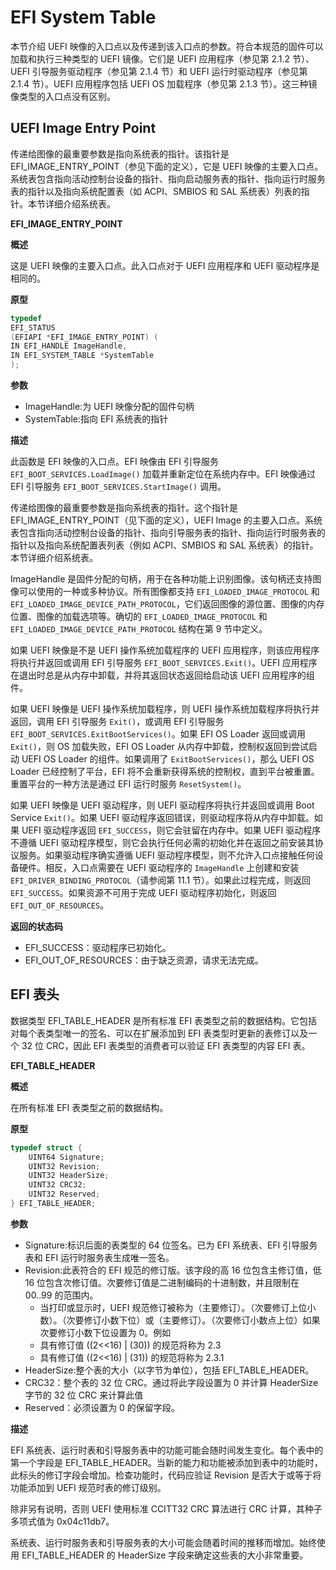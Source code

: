 # EFI System Table

本节介绍 UEFI 映像的入口点以及传递到该入口点的参数。符合本规范的固件可以加载和执行三种类型的 UEFI 镜像。它们是 UEFI 应用程序（参见第 2.1.2 节）、UEFI 引导服务驱动程序（参见第 2.1.4 节）和 UEFI 运行时驱动程序（参见第 2.1.4 节）。UEFI 应用程序包括 UEFI OS 加载程序（参见第 2.1.3 节）。这三种镜像类型的入口点没有区别。

## UEFI Image Entry Point

传递给图像的最重要参数是指向系统表的指针。该指针是 EFI_IMAGE_ENTRY_POINT（参见下面的定义），它是 UEFI 映像的主要入口点。系统表包含指向活动控制台设备的指针、指向启动服务表的指针、指向运行时服务表的指针以及指向系统配置表（如 ACPI、SMBIOS 和 SAL 系统表）列表的指针。本节详细介绍系统表。

**EFI_IMAGE_ENTRY_POINT**

**概述**

这是 UEFI 映像的主要入口点。此入口点对于 UEFI 应用程序和 UEFI 驱动程序是相同的。

**原型**

```C
typedef
EFI_STATUS
(EFIAPI *EFI_IMAGE_ENTRY_POINT) (
IN EFI_HANDLE ImageHandle,
IN EFI_SYSTEM_TABLE *SystemTable
);
```

**参数**

- ImageHandle:为 UEFI 映像分配的固件句柄
- SystemTable:指向 EFI 系统表的指针

**描述**

此函数是 EFI 映像的入口点。EFI 映像由 EFI 引导服务`EFI_BOOT_SERVICES.LoadImage()` 加载并重新定位在系统内存中。EFI 映像通过 EFI 引导服务 `EFI_BOOT_SERVICES.StartImage()` 调用。

传递给图像的最重要参数是指向系统表的指针。这个指针是 EFI_IMAGE_ENTRY_POINT（见下面的定义），UEFI Image 的主要入口点。系统表包含指向活动控制台设备的指针、指向引导服务表的指针、指向运行时服务表的指针以及指向系统配置表列表（例如 ACPI、SMBIOS 和 SAL 系统表）的指针。本节详细介绍系统表。

ImageHandle 是固件分配的句柄，用于在各种功能上识别图像。该句柄还支持图像可以使用的一种或多种协议。所有图像都支持 `EFI_LOADED_IMAGE_PROTOCOL` 和 `EFI_LOADED_IMAGE_DEVICE_PATH_PROTOCOL`，它们返回图像的源位置、图像的内存位置、图像的加载选项等。确切的 `EFI_LOADED_IMAGE_PROTOCOL` 和 `EFI_LOADED_IMAGE_DEVICE_PATH_PROTOCOL` 结构在第 9 节中定义。

如果 UEFI 映像是不是 UEFI 操作系统加载程序的 UEFI 应用程序，则该应用程序将执行并返回或调用 EFI 引导服务 `EFI_BOOT_SERVICES.Exit()`。UEFI 应用程序在退出时总是从内存中卸载，并将其返回状态返回给启动该 UEFI 应用程序的组件。

如果 UEFI 映像是 UEFI 操作系统加载程序，则 UEFI 操作系统加载程序将执行并返回，调用 EFI 引导服务 `Exit()`，或调用 EFI 引导服务 `EFI_BOOT_SERVICES.ExitBootServices()`。如果 EFI OS Loader 返回或调用 `Exit()`，则 OS 加载失败，EFI OS Loader 从内存中卸载，控制权返回到尝试启动 UEFI OS Loader 的组件。如果调用了 `ExitBootServices()`，那么 UEFI OS Loader 已经控制了平台，EFI 将不会重新获得系统的控制权，直到平台被重置。重置平台的一种方法是通过 EFI 运行时服务 `ResetSystem()`。

如果 UEFI 映像是 UEFI 驱动程序，则 UEFI 驱动程序将执行并返回或调用 Boot Service `Exit()`。如果 UEFI 驱动程序返回错误，则驱动程序将从内存中卸载。如果 UEFI 驱动程序返回 `EFI_SUCCESS`，则它会驻留在内存中。如果 UEFI 驱动程序不遵循 UEFI 驱动程序模型，则它会执行任何必需的初始化并在返回之前安装其协议服务。如果驱动程序确实遵循 UEFI 驱动程序模型，则不允许入口点接触任何设备硬件。相反，入口点需要在 UEFI 驱动程序的 `ImageHandle` 上创建和安装 `EFI_DRIVER_BINDING_PROTOCOL`（请参阅第 11.1 节）。如果此过程完成，则返回 `EFI_SUCCESS`。如果资源不可用于完成 UEFI 驱动程序初始化，则返回 `EFI_OUT_OF_RESOURCES`。

**返回的状态码**

- EFI_SUCCESS：驱动程序已初始化。
- EFI_OUT_OF_RESOURCES：由于缺乏资源，请求无法完成。

## EFI 表头

数据类型 EFI_TABLE_HEADER 是所有标准 EFI 表类型之前的数据结构。它包括对每个表类型唯一的签名、可以在扩展添加到 EFI 表类型时更新的表修订以及一个 32 位 CRC，因此 EFI 表类型的消费者可以验证 EFI 表类型的内容 EFI 表。

**EFI_TABLE_HEADER**

**概述**

在所有标准 EFI 表类型之前的数据结构。

**原型**

```C
typedef struct {
    UINT64 Signature;
    UINT32 Revision;
    UINT32 HeaderSize;
    UINT32 CRC32;
    UINT32 Reserved;
} EFI_TABLE_HEADER;
```

**参数**

- Signature:标识后面的表类型的 64 位签名。已为 EFI 系统表、EFI 引导服务表和 EFI 运行时服务表生成唯一签名。
- Revision:此表符合的 EFI 规范的修订版。该字段的高 16 位包含主修订值，低 16 位包含次修订值。次要修订值是二进制编码的十进制数，并且限制在 00..99 的范围内。
  - 当打印或显示时，UEFI 规范修订被称为（主要修订）。（次要修订上位小数）。（次要修订小数下位）或（主要修订）。（次要修订小数点上位）如果次要修订小数下位设置为 0。例如
  - 具有修订值 ((2<<16) | (30)) 的规范将称为 2.3
  - 具有修订值 ((2<<16) | (31)) 的规范将称为 2.3.1
- HeaderSize:整个表的大小（以字节为单位），包括 EFI_TABLE_HEADER。
- CRC32：整个表的 32 位 CRC。通过将此字段设置为 0 并计算 HeaderSize 字节的 32 位 CRC 来计算此值
- Reserved：必须设置为 0 的保留字段。

**描述**

EFI 系统表、运行时表和引导服务表中的功能可能会随时间发生变化。每个表中的第一个字段是 EFI_TABLE_HEADER。当新的能力和功能被添加到表中的功能时，此标头的修订字段会增加。检查功能时，代码应验证 Revision 是否大于或等于将功能添加到 UEFI 规范时表的修订级别。

除非另有说明，否则 UEFI 使用标准 CCITT32 CRC 算法进行 CRC 计算，其种子多项式值为 0x04c11db7。

系统表、运行时服务表和引导服务表的大小可能会随着时间的推移而增加。始终使用 EFI_TABLE_HEADER 的 HeaderSize 字段来确定这些表的大小非常重要。